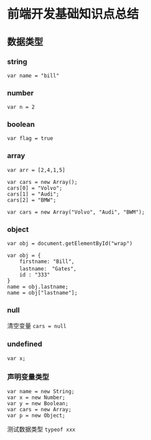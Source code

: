 # 前端开发基础知识点总结

## 数据类型
### string
`var name = "bill"`
### number
`var n = 2`
### boolean
`var flag = true`
### array
`var arr = [2,4,1,5]`
```language
var cars = new Array();
cars[0] = "Volvo";
cars[1] = "Audi";
cars[2] = "BMW";
```
`var cars = new Array("Volvo", "Audi", "BWM");`

### object
`var obj = document.getElementById("wrap")`
```language
var obj = {
	firstname: "Bill",
	lastname:　"Gates",
	id : "333"
}
name = obj.lastname;
name = obj["lastname"];
```
### null
清空变量 `cars = null`
### undefined
`var x;`

### 声明变量类型
```language
var name = new String;
var x = new Number;
var y = new Boolean;
var cars = new Array;
var p = new Object;
```

测试数据类型
`typeof xxx`

